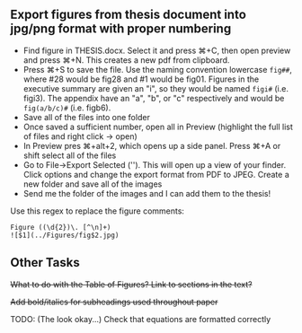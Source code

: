 ## Export figures from thesis document into jpg/png format with proper numbering

* Find figure in THESIS.docx. Select it and press ⌘+C, then open preview and press ⌘+N. This creates a new pdf from clipboard.
* Press ⌘+S to save the file. Use the naming convention lowercase `fig##`, where #28 would be fig28 and #1 would be fig01. Figures in the executive summary are given an "i", so they would be named `figi#` (i.e. figi3). The appendix have an "a", "b", or "c" respectively and would be `fig(a/b/c)#` (i.e. figb6).
* Save all of the files into one folder
* Once saved a sufficient number, open all in Preview (highlight the full list of files and right click -> open)
* In Preview pres ⌘+alt+2, which opens up a side panel. Press ⌘+A or shift select all of the files
* Go to File->Export Selected (''). This will open up a view of your finder. Click options and change the export format from PDF to JPEG. Create a new folder and save all of the images
* Send me the folder of the images and I can add them to the thesis!

Use this regex to replace the figure comments:

```
Figure ((\d{2})\. [^\n]+)
![$1](../Figures/fig$2.jpg)
```

## Other Tasks

~~What to do with the Table of Figures? Link to sections in the text?~~

~~Add bold/italics for subheadings used throughout paper~~

TODO: (The look okay...) Check that equations are formatted correctly
